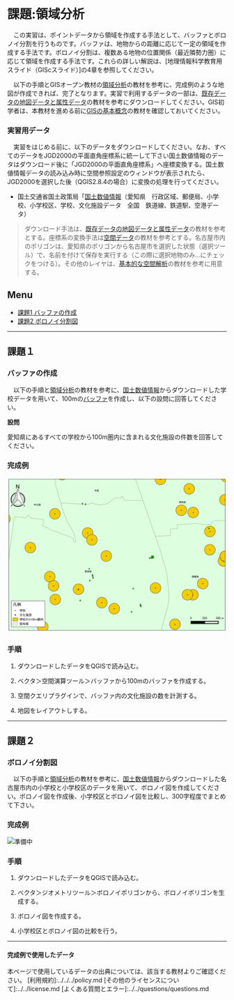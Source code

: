 # 課題:領域分析
　この実習は、ポイントデータから領域を作成する手法として、バッファとボロノイ分割を行うものです。バッファは、地物からの距離に応じて一定の領域を作成する手法です。ボロノイ分割は、複数ある地物の位置関係（最近隣勢力圏）に応じて領域を作成する手法です。これらの詳しい解説は、[地理情報科学教育用スライド（GIScスライド）]の4章を参照してください。

　以下の手順とGISオープン教材の[領域分析]の教材を参考に、完成例のような地図が作成できれば、完了となります。実習で利用するデータの一部は、[既存データの地図データと属性データ]の教材を参考にダウンロードしてください。GIS初学者は、本教材を進める前に[GISの基本概念]の教材を確認しておいてください。

### 実習用データ
　実習をはじめる前に、以下のデータをダウンロードしてください。なお、すべてのデータをJGD2000の平面直角座標系に統一して下さい国土数値情報のデータはダウンロード後に「JGD2000の平面直角座標系」へ座標変換する。国土数値情報データの読み込み時に空間参照設定のウィンドウが表示されたら、JGD2000を選択した後（QGIS2.8.4の場合）に変換の処理を行ってください。

* 国土交通省国土政策局「[国土数値情報]（愛知県　行政区域、郵便局、小学校、小学校区、学校、文化施設データ　全国　鉄道線、鉄道駅、空港データ）

>ダウンロード手法は、[既存データの地図データと属性データ]の教材を参考とする。座標系の変換手法は[空間データ]の教材を参考とする。名古屋市内のポリゴンは、愛知県のポリゴンから名古屋市を選択した状態（選択ツール）で、名前を付けて保存を実行する（この際に選択地物のみ...にチェックをつける）。その他のレイヤは、[基本的な空間解析]の教材を参考に用意する。

**Menu**
--------
- [課題1 バッファの作成](#バッファの作成)
- [課題2 ボロノイ分割図](#ボロノイ分割図)


-----------------

## 課題１
### <a name="バッファの作成"></a>バッファの作成
　以下の手順と[領域分析]の教材を参考に、[国土数値情報]からダウンロードした学校データを用いて、100mの[バッファ](https://www.pasco.co.jp/recommend/cook/cook062/)を作成し、以下の設問に回答してください。

**設問**

愛知県にあるすべての学校から100m圏内に含まれる文化施設の件数を回答してください。

### 完成例
![バッファ](pic/13-1.png)

### 手順

1. ダウンロードしたデータをQGISで読み込む。

2. ベクタ＞空間演算ツール＞バッファから100mのバッファを作成する。


3. 空間クエリプラグインで、バッファ内の文化施設の数を計測する。

4. 地図をレイアウトしする。


-----------------


## 課題２
### ボロノイ分割図
　以下の手順と[領域分析]の教材を参考に、[国土数値情報]からダウンロードした名古屋市内の小学校と小学校区のデータを用いて、ボロノイ図を作成してください。ボロノイ図を作成後、小学校区とボロノイ図を比較し、300字程度でまとめて下さい。

### 完成例
![準備中](pic/13-3.png)

### 手順

1. ダウンロードしたデータをQGISで読み込む。

2. ベクタ＞ジオメトリツール＞ボロノイポリゴンから、ボロノイポリゴンを生成する。

3. ボロノイ図を作成する。

4. 小学校区とボロノイ図の比較を行う。

---

#### 完成例で使用したデータ
本ページで使用しているデータの出典については、該当する教材よりご確認ください。
[利用規約]:../../../policy.md
[その他のライセンスについて]:../../license.md
[よくある質問とエラー]:../../questions/questions.md

[GISの基本概念]:../../00/00.md
[QGISビギナーズマニュアル]:../../QGIS/QGIS.md
[GRASSビギナーズマニュアル]:../../GRASS/GRASS.md
[リモートセンシングとその解析]:../../06/06.md
[既存データの地図データと属性データ]:../../07/07.md
[空間データ]:../../08/08.md
[空間データベース]:../../09/09.md
[空間データの統合・修正]:../../10/10.md
[基本的な空間解析]:../../11/11.md
[ネットワーク分析]:../../12/12.md
[領域分析]:../../13/13.md
[点データの分析]:../../14/14.md
[ラスタデータの分析]:../../15/15.md
[傾向面分析]:../../16/16.md
[空間的自己相関]:../../17/17.md
[空間補間]:../../18/18.md
[空間相関分析]:../../19/19.md
[空間分析におけるスケール]:../../20/20.md
[視覚的伝達]:../../21/21.md
[参加型GISと社会貢献]:../../26/26.md

[地理院地図]:https://maps.gsi.go.jp
[e-Stat]:https://www.e-stat.go.jp/
[国土数値情報]:http://nlftp.mlit.go.jp/ksj/
[基盤地図情報]:http://www.gsi.go.jp/kiban/
[地理院タイル]:http://maps.gsi.go.jp/development/ichiran.html

[課題ページ_QGISビギナーズマニュアル]:../../tasks/t_qgis_entry.md
[課題ページ_GRASSビギナーズマニュアル]:../../tasks/t_grass_entry.md
[課題ページ_リモートセンシングとその解析]:../../tasks/t_06.md
[課題ページ_既存データの地図データと属性データ]:../../tasks/t_07.md
[課題ページ_空間データ]:../../tasks/t_08.md
[課題ページ_空間データベース]:../../tasks/t_09.md
[課題ページ_空間データの統合・修正]:../../tasks/t_10.md
[課題ページ_基本的な空間解析]:../../tasks/t_11.md
[課題ページ_ネットワーク分析]:../../tasks/t_12.md
[課題ページ_基本的な空間解析]:../../tasks/t_13.md
[課題ページ_点データの分析]:../../tasks/t_14.md
[課題ページ_ラスタデータの分析]:../../tasks/t_15.md
[課題ページ_空間補間]:../../tasks/t_18.md
[課題ページ_視覚的伝達]:../../tasks/t_21.md
[課題ページ_参加型GISと社会貢献]:../../tasks/t_26.md
